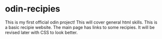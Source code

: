 # odin-recipies

This is my first official odin project!
This will cover general html skills.
This is a basic recipie website.
The main page has links to some recipies.
It will be revised later with CSS to look better.